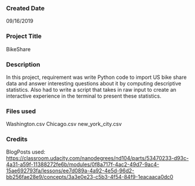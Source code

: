 ### Created Date
09/16/2019

### Project Title
BikeShare

### Description
In this project, requirement was write Python code to import US bike share data and answer interesting questions about it by computing descriptive statistics. Also had to write a script that takes in raw input to create an interactive experience in the terminal to present these statistics.

### Files used
Washington.csv
Chicago.csv
new_york_city.csv


### Credits
BlogPosts used:
https://classroom.udacity.com/nanodegrees/nd104/parts/53470233-d93c-4a31-a59f-11388272fe6b/modules/0f8a717f-4ac2-49d7-9ac4-15ae692793fa/lessons/ee7d089a-4a92-4e5d-96d2-bb256fae28e9/concepts/3a3e0e23-c5b3-4f54-84f9-1eacaaca0dc0
